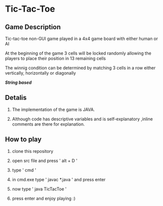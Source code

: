 # Tic-Tac-Toe

## Game Description
Tic-tac-toe non-GUI game played in a 4x4 game board with either human or AI

At the beginning of the game 3 cells will be locked randomly allowing the players to place their position in 13 remaining cells

The winnig condition can be determined by matching 3 cells in a row either vertically, horizontally or diagonally

***String based***

## Detalis
1. The implementation of the game is JAVA.

2. Although code has descriptive variables and is self-explanatory ,inline comments are there for explanation.

## How to play
1. clone this repository

2. open src file and press ' alt + D '

3. type ' cmd '

4. in cmd.exe type ' javac *.java ' and press enter

5. now type ' java TicTacToe ' 

6. press enter and enjoy playing :)
